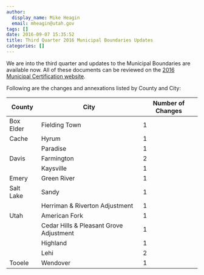 ```yaml
---
author:
  display_name: Mike Heagin
  email: mheagin@utah.gov
tags: []
date: 2016-09-07 15:35:52
title: Third Quarter 2016 Municipal Boundaries Updates
categories: []
---
```


We are into the third quarter and updates to the Municipal Boundaries are available now.
All of these documents can be reviewed on the [2016 Municipal Certification website](https://municert.utah.gov/2016-certifications).

Following are the changes and annexations listed by County and City:

| County | City | Number of Changes |
| --- | --- | --- |
| Box Elder | Fielding Town | 1 |
| Cache | Hyrum | 1 |
| | Paradise | 1 |
| Davis | Farmington | 2 |
| | Kaysville | 1 |
| Emery | Green River  | 1 |
| Salt Lake | Sandy | 1 |
| | Herriman & Riverton  Adjustment | 1 |
| Utah | American Fork | 1 |
| | Cedar Hills & Pleasant Grove Adjustment | 1 |
| | Highland  | 1 |
| | Lehi | 2 |
| Tooele | Wendover | 1 |
